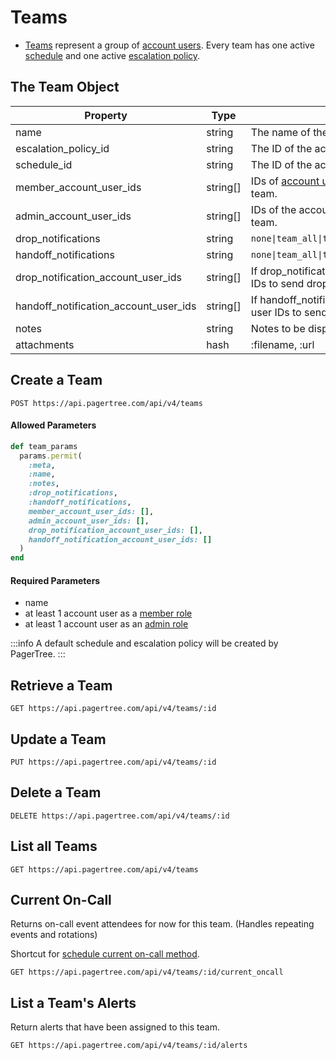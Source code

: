 # Teams

* [Teams](../teams.md) represent a group of [account users](account-users.md). Every team has one active [schedule](../schedules.md) and one active [escalation policy](../escalation-policies.md).

## The Team Object <a href="#the-team-object" id="the-team-object"></a>

| Property                                  | Type      | Description                                                                                            |
| ----------------------------------------- | --------- | ------------------------------------------------------------------------------------------------------ |
| name                                      | string    | The name of the team                                                                                   |
| escalation\_policy\_id                    | string    | The ID of the active [escalation policy](escalation-policies.md) for this team.                        |
| schedule\_id                              | string    | The ID of the active [schedule](schedules.md) for this team.                                           |
| member\_account\_user\_ids                | string\[] | IDs of [account users](account-users.md) the take on the member role for this team.                    |
| admin\_account\_user\_ids                 | string\[] | IDs of the account users that take on the admin role for this team.                                    |
| drop\_notifications                       | string    | `none\|team_all\|team_admins\|oncall_rotation\|specific_users`                                         |
| handoff\_notifications                    | string    | `none\|team_all\|team_admins\|oncall_rotation\|specific_users`                                         |
| drop\_notification\_account\_user\_ids    | string\[] | If drop\_notifications set to `specific_users`, the account user IDs to send drop notifications to.    |
| handoff\_notification\_account\_user\_ids | string\[] | If handoff\_notifications set to `specific_users`, the account user IDs to send drop notifications to. |
| notes                                     | string    | Notes to be displayed for this team.                                                                   |
| attachments                               | hash      | :filename, :url                                                                                        |

## Create a Team <a href="#create-a-team" id="create-a-team"></a>

```
POST https://api.pagertree.com/api/v4/teams
```

#### **Allowed Parameters**

```ruby
def team_params
  params.permit(
    :meta,
    :name,
    :notes,
    :drop_notifications,
    :handoff_notifications,
    member_account_user_ids: [],
    admin_account_user_ids: [],
    drop_notification_account_user_ids: [],
    handoff_notification_account_user_ids: []
  )
end
```

#### **Required Parameters**

* name
* at least 1 account user as a [member role](../teams.md#team-roles)
* at least 1 account user as an [admin role](../teams.md#team-roles)

:::info
A default schedule and escalation policy will be created by PagerTree.
:::

## Retrieve a Team <a href="#retrieve-a-team" id="retrieve-a-team"></a>

```
GET https://api.pagertree.com/api/v4/teams/:id
```

## Update a Team <a href="#update-a-team" id="update-a-team"></a>

```
PUT https://api.pagertree.com/api/v4/teams/:id
```

## Delete a Team <a href="#delete-a-team" id="delete-a-team"></a>

```
DELETE https://api.pagertree.com/api/v4/teams/:id
```

## List all Teams <a href="#list-all-teams" id="list-all-teams"></a>

```
GET https://api.pagertree.com/api/v4/teams
```

## Current On-Call <a href="#current-on-call" id="current-on-call"></a>

Returns on-call event attendees for now for this team. (Handles repeating events and rotations)

Shortcut for [schedule current on-call method](schedules.md#current-on-call).

```
GET https://api.pagertree.com/api/v4/teams/:id/current_oncall
```

## List a Team's Alerts

Return alerts that have been assigned to this team.

```
GET https://api.pagertree.com/api/v4/teams/:id/alerts
```

